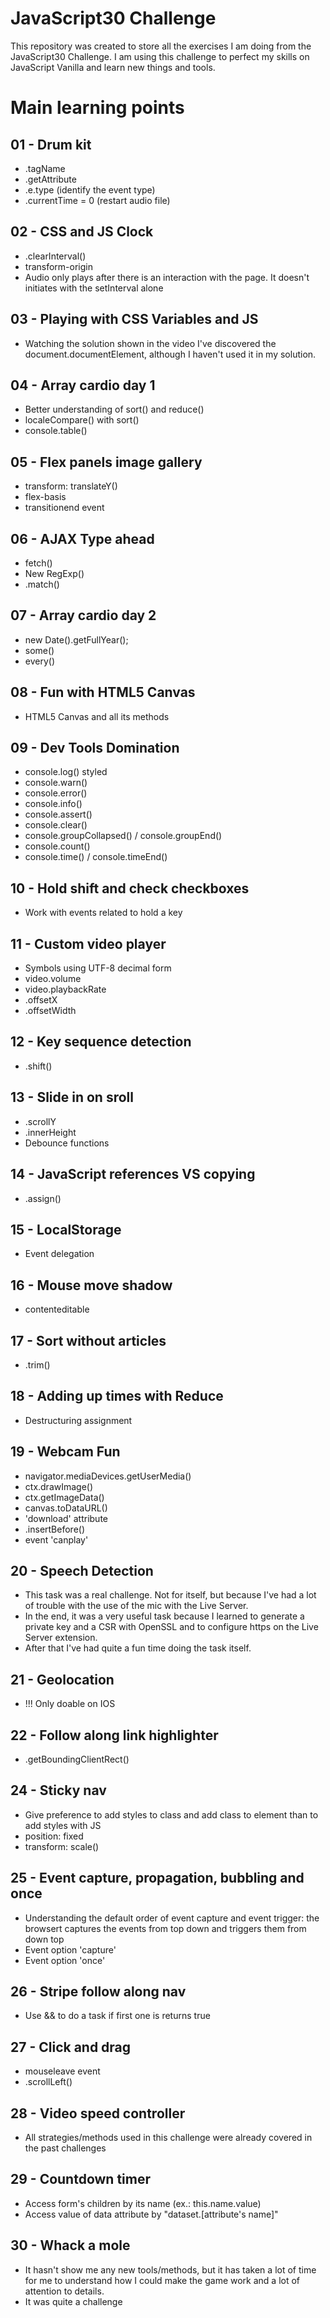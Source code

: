# JavaScript30 Challenge

This repository was created to store all the exercises I am doing from the JavaScript30 Challenge. I am using this challenge to perfect my skills on JavaScript Vanilla and learn new things and tools.

# Main learning points

## 01 - Drum kit
- .tagName
- .getAttribute
- .e.type (identify the event type)
- .currentTime = 0 (restart audio file)

## 02 - CSS and JS Clock
- .clearInterval()
- transform-origin
- Audio only plays after there is an interaction with the page. It doesn't initiates with the setInterval alone

## 03 - Playing with CSS Variables and JS
- Watching the solution shown in the video I've discovered the document.documentElement, although I haven't used it in my solution.

## 04 - Array cardio day 1
- Better understanding of sort() and reduce()
- localeCompare() with sort()
- console.table()

## 05 - Flex panels image gallery
- transform: translateY()
- flex-basis
- transitionend event

## 06 - AJAX Type ahead
- fetch()
- New RegExp()
- .match()

## 07 - Array cardio day 2
- new Date().getFullYear();
- some()
- every()

## 08 - Fun with HTML5 Canvas
- HTML5 Canvas and all its methods

## 09 - Dev Tools Domination
- console.log() styled
- console.warn()
- console.error()
- console.info()
- console.assert()
- console.clear()
- console.groupCollapsed() / console.groupEnd()
- console.count()
- console.time() / console.timeEnd()

## 10 - Hold shift and check checkboxes
- Work with events related to hold a key

## 11 - Custom video player
- Symbols using UTF-8 decimal form
- video.volume
- video.playbackRate
- .offsetX
- .offsetWidth

## 12 - Key sequence detection
- .shift()

## 13 - Slide in on sroll
- .scrollY
- .innerHeight
- Debounce functions

## 14 - JavaScript references VS copying
- .assign()

## 15 - LocalStorage
- Event delegation

## 16 - Mouse move shadow
- contenteditable

## 17 - Sort without articles
- .trim()

## 18 - Adding up times with Reduce
- Destructuring assignment

## 19 - Webcam Fun
- navigator.mediaDevices.getUserMedia()
- ctx.drawImage()
- ctx.getImageData()
- canvas.toDataURL()
- 'download' attribute
- .insertBefore()
- event 'canplay'

## 20 - Speech Detection
- This task was a real challenge. Not for itself, but because I've had a lot of trouble with the use of the mic with the Live Server.
- In the end, it was a very useful task because I learned to generate a private key and a CSR with OpenSSL and to configure https on the Live Server extension. 
- After that I've had quite a fun time doing the task itself.

## 21 - Geolocation
- !!! Only doable on IOS

## 22 - Follow along link highlighter
- .getBoundingClientRect()

## 24 - Sticky nav
- Give preference to add styles to class and add class to element than to add styles with JS
- position: fixed
- transform: scale()

## 25 - Event capture, propagation, bubbling and once
- Understanding the default order of event capture and event trigger: the browsert captures the events from top down and triggers them from down top
- Event option 'capture'
- Event option 'once'

## 26 - Stripe follow along nav
- Use && to do a task if first one is returns true

## 27 - Click and drag
- mouseleave event
- .scrollLeft()

## 28 - Video speed controller
-  All strategies/methods used in this challenge were already covered in the past challenges

## 29 - Countdown timer
- Access form's children by its name (ex.: this.name.value)
- Access value of data attribute by "dataset.[attribute's name]"

## 30 - Whack a mole
- It hasn't show me any new tools/methods, but it has taken a lot of time for me to understand how I could make the game work and a lot of attention to details.
- It was quite a challenge
